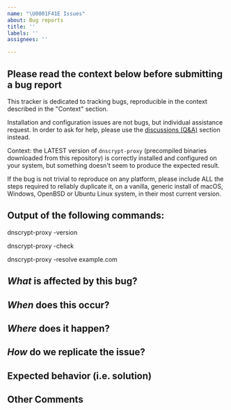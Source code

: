 ```yaml
---
name: "\U0001F41E Issues"
about: Bug reports
title: ''
labels: ''
assignees: ''

---
```


## Please read the context below before submitting a bug report

This tracker is dedicated to tracking bugs, reproducible in the context described in the
"Context" section.

Installation and configuration issues are not bugs, but individual assistance request.
In order to ask for help, please use the [discussions (Q&A)](https://github.com/DNSCrypt/dnscrypt-proxy/discussions/categories/q-a)  section instead.

Context: the LATEST version of `dnscrypt-proxy` (precompiled binaries downloaded from this
repository) is correctly installed and configured on your system, but something doesn't
seem to produce the expected result.

If the bug is not trivial to reproduce on any platform, please include ALL the steps required
to reliably duplicate it, on a vanilla, generic install of macOS, Windows, OpenBSD or Ubuntu Linux
system, in their most current version.



## Output of the following commands:

dnscrypt-proxy -version

dnscrypt-proxy -check

dnscrypt-proxy -resolve example.com



## *What* is affected by this bug?



## *When* does this occur?



## *Where* does it happen?



## *How* do we replicate the issue?
<!-- Please list all the steps required to reliably replicate it, starting from a newly installed operating system -->



## Expected behavior (i.e. solution)



## Other Comments

